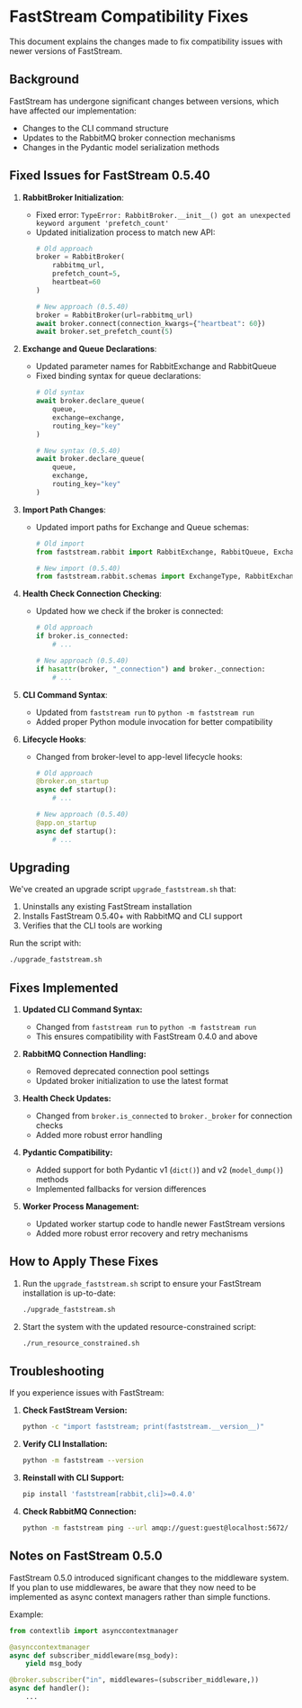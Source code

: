 # FastStream Compatibility Fixes

This document explains the changes made to fix compatibility issues with newer versions of FastStream.

## Background

FastStream has undergone significant changes between versions, which have affected our implementation:

- Changes to the CLI command structure
- Updates to the RabbitMQ broker connection mechanisms
- Changes in the Pydantic model serialization methods

## Fixed Issues for FastStream 0.5.40

1. **RabbitBroker Initialization**:
   - Fixed error: `TypeError: RabbitBroker.__init__() got an unexpected keyword argument 'prefetch_count'`
   - Updated initialization process to match new API:
     ```python
     # Old approach
     broker = RabbitBroker(
         rabbitmq_url,
         prefetch_count=5,
         heartbeat=60
     )

     # New approach (0.5.40)
     broker = RabbitBroker(url=rabbitmq_url)
     await broker.connect(connection_kwargs={"heartbeat": 60})
     await broker.set_prefetch_count(5)
     ```

2. **Exchange and Queue Declarations**:
   - Updated parameter names for RabbitExchange and RabbitQueue
   - Fixed binding syntax for queue declarations:
     ```python
     # Old syntax
     await broker.declare_queue(
         queue,
         exchange=exchange,
         routing_key="key"
     )

     # New syntax (0.5.40)
     await broker.declare_queue(
         queue,
         exchange,
         routing_key="key"
     )
     ```

3. **Import Path Changes**:
   - Updated import paths for Exchange and Queue schemas:
     ```python
     # Old import
     from faststream.rabbit import RabbitExchange, RabbitQueue, ExchangeType

     # New import (0.5.40)
     from faststream.rabbit.schemas import ExchangeType, RabbitExchange, RabbitQueue
     ```

4. **Health Check Connection Checking**:
   - Updated how we check if the broker is connected:
     ```python
     # Old approach
     if broker.is_connected:
         # ...

     # New approach (0.5.40)
     if hasattr(broker, "_connection") and broker._connection:
         # ...
     ```

5. **CLI Command Syntax**:
   - Updated from `faststream run` to `python -m faststream run`
   - Added proper Python module invocation for better compatibility

6. **Lifecycle Hooks**:
   - Changed from broker-level to app-level lifecycle hooks:
     ```python
     # Old approach
     @broker.on_startup
     async def startup():
         # ...

     # New approach (0.5.40)
     @app.on_startup
     async def startup():
         # ...
     ```

## Upgrading

We've created an upgrade script `upgrade_faststream.sh` that:

1. Uninstalls any existing FastStream installation
2. Installs FastStream 0.5.40+ with RabbitMQ and CLI support
3. Verifies that the CLI tools are working

Run the script with:
```bash
./upgrade_faststream.sh
```

## Fixes Implemented

1. **Updated CLI Command Syntax:**
   - Changed from `faststream run` to `python -m faststream run`
   - This ensures compatibility with FastStream 0.4.0 and above

2. **RabbitMQ Connection Handling:**
   - Removed deprecated connection pool settings
   - Updated broker initialization to use the latest format

3. **Health Check Updates:**
   - Changed from `broker.is_connected` to `broker._broker` for connection checks
   - Added more robust error handling

4. **Pydantic Compatibility:**
   - Added support for both Pydantic v1 (`dict()`) and v2 (`model_dump()`) methods
   - Implemented fallbacks for version differences

5. **Worker Process Management:**
   - Updated worker startup code to handle newer FastStream versions
   - Added more robust error recovery and retry mechanisms

## How to Apply These Fixes

1. Run the `upgrade_faststream.sh` script to ensure your FastStream installation is up-to-date:
   ```bash
   ./upgrade_faststream.sh
   ```

2. Start the system with the updated resource-constrained script:
   ```bash
   ./run_resource_constrained.sh
   ```

## Troubleshooting

If you experience issues with FastStream:

1. **Check FastStream Version:**
   ```bash
   python -c "import faststream; print(faststream.__version__)"
   ```

2. **Verify CLI Installation:**
   ```bash
   python -m faststream --version
   ```

3. **Reinstall with CLI Support:**
   ```bash
   pip install 'faststream[rabbit,cli]>=0.4.0'
   ```

4. **Check RabbitMQ Connection:**
   ```bash
   python -m faststream ping --url amqp://guest:guest@localhost:5672/
   ```

## Notes on FastStream 0.5.0

FastStream 0.5.0 introduced significant changes to the middleware system. If you plan to use middlewares, be aware that they now need to be implemented as async context managers rather than simple functions.

Example:
```python
from contextlib import asynccontextmanager

@asynccontextmanager
async def subscriber_middleware(msg_body):
    yield msg_body

@broker.subscriber("in", middlewares=(subscriber_middleware,))
async def handler():
    ...
```